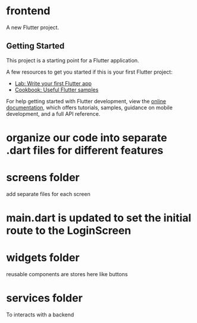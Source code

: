 # frontend

A new Flutter project.

## Getting Started

This project is a starting point for a Flutter application.

A few resources to get you started if this is your first Flutter project:

- [Lab: Write your first Flutter app](https://docs.flutter.dev/get-started/codelab)
- [Cookbook: Useful Flutter samples](https://docs.flutter.dev/cookbook)

For help getting started with Flutter development, view the
[online documentation](https://docs.flutter.dev/), which offers tutorials,
samples, guidance on mobile development, and a full API reference.

# organize our code into separate .dart files for different features
# screens folder
add separate files for each screen

# main.dart is updated to set the initial route to the LoginScreen

# widgets folder
reusable components are stores here like buttons

# services folder
To interacts with a backend


